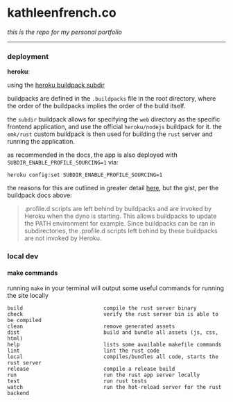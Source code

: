 # kathleenfrench.co

_this is the repo for my personal portfolio_

----

### deployment

**heroku**:

using the [heroku buildpack subdir](https://elements.heroku.com/buildpacks/sectorlabs/heroku-buildpack-subdir)

buildpacks are defined in the `.buildpacks` file in the root directory, where the order of the buildpacks implies the order of the build itself. 

the `subdir` buildpack allows for specifying the `web` directory as the specific frontend application, and use the official `heroku/nodejs` buildpack for it. the `emk/rust` custom buildpack is then used for building the `rust` server and running the application.

as recommended in the docs, the app is also deployed with `SUBDIR_ENABLE_PROFILE_SOURCING=1` via:

```
heroku config:set SUBDIR_ENABLE_PROFILE_SOURCING=1
```

the reasons for this are outlined in greater detail [here](https://devcenter.heroku.com/articles/buildpack-api#profile-d-scripts), but the gist, per the buildpack docs above:

> .profile.d scripts are left behind by buildpacks and are invoked by Heroku when the dyno is starting. This allows buildpacks to update the PATH environment for example. Since buildpacks can be ran in subdirectories, the .profile.d scripts left behind by these buildpacks are not invoked by Heroku.

### local dev

#### make commands

running `make` in your terminal will output some useful commands for running the site locally

```
build                          compile the rust server binary
check                          verify the rust server bin is able to be compiled
clean                          remove generated assets
dist                           build and bundle all assets (js, css, html)
help                           lists some available makefile commands
lint                           lint the rust code
local                          compiles/bundles all code, starts the rust server
release                        compile a release build
run                            run the rust app server locally
test                           run rust tests
watch                          run the hot-reload server for the rust backend
```
